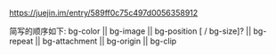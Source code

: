 https://juejin.im/entry/589ff0c75c497d0056358912

简写的顺序如下: bg-color || bg-image || bg-position [ / bg-size]? || bg-repeat || bg-attachment || bg-origin || bg-clip

